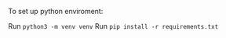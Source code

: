 To set up python enviroment:

Run ```python3 -m venv venv```
Run ```pip install -r requirements.txt```

